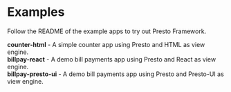 # Examples

Follow the README of the example apps to try out Presto Framework.

**counter-html** - A simple counter app using Presto and HTML as view engine.
<br>**billpay-react** - A demo bill payments app using Presto and React as view engine.
<br>**billpay-presto-ui** - A demo bill payments app using Presto and Presto-UI as view engine.